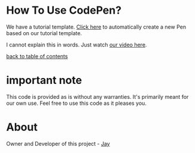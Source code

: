 # How To Use CodePen?

We have a tutorial template. [Click here](https://codepen.io/pen?template=wvKrepW) to automatically create a new Pen based on our tutorial template.

I cannot explain this in words. Just watch [our video here]().

[back to table of contents](readme.md)

# important note 

This code is provided as is without any warranties. It's primarily meant for our own use. Feel free to use this code as it pleases you.

# About

Owner and Developer of this project - [Jay](http://thechalakas.com)
